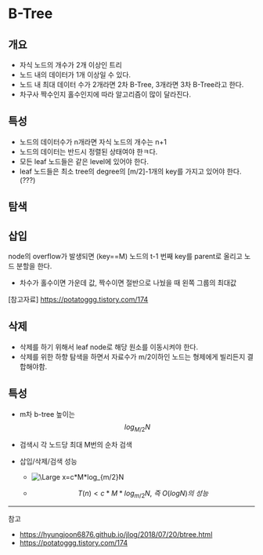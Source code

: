 # B-Tree

## 개요

- 자식 노드의 개수가 2개 이상인 트리
- 노드 내의 데이터가 1개 이상일 수 있다.
- 노드 내 최대 데이터 수가 2개라면 2차 B-Tree, 3개라면 3차 B-Tree라고 한다.
- 차구사 짝수인지 홀수인지에 따라 알고리즘이 많이 달라진다.



## 특성

- 노드의 데이터수가 n개라면 자식 노드의 개수는 n+1
- 노드의 데이터는 반드시 정렬된 상태여야 한ㅋ다.
- 모든 leaf 노드들은 같은 level에 있어야 한다.
- leaf 노드들은 최소 tree의 degree의 [m/2]-1개의 key를 가지고 있어야 한다.(???)



## 탐색



## 삽입

node의 overflow가 발생되면 (key==M) 노드의 t-1 번째 key를 parent로 올리고 노드 분할을 한다.

- 차수가 홀수이면 가운데 값, 짝수이면 절반으로 나눴을 때 왼쪽 그룹의 최대값

[참고자료] https://potatoggg.tistory.com/174



## 삭제

- 삭제를 하기 위해서 leaf node로 해당 원소를 이동시켜야 한다.
- 삭제를 위한 하향 탐색을 하면서 자료수가 m/2이하인 노드는 형제에게 빌리든지 결합해야함.



## 특성

- m차 b-tree 높이는 
  $$
  log_{M/2}N
  $$

- 검색시 각 노드당 최대 M번의 순차 검색

- 삽입/삭제/검색 성능

  - <img src="https://latex.codecogs.com/svg.latex?\Large&space;x=c*M*log_{m/2}N" title="\Large x=c*M*log_{m/2}N" />

  - $$
    T(n)<c*M*log_{m/2}N,\ 즉\ O(logN)의\ 성능
    $$

    

---

참고 

- https://hyungjoon6876.github.io/jlog/2018/07/20/btree.html
- https://potatoggg.tistory.com/174